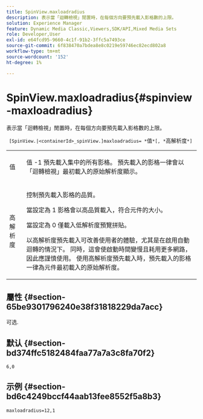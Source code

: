 ```yaml
---
title: SpinView.maxloadradius
description: 表示當「迴轉檢視」閒置時，在每個方向要預先載入影格數的上限。
solution: Experience Manager
feature: Dynamic Media Classic,Viewers,SDK/API,Mixed Media Sets
role: Developer,User
exl-id: e64fcd95-9660-4c1f-91b2-3ffc5a7493ce
source-git-commit: 6f838470a7bdea8e8c0219e59746ec82ecd802a8
workflow-type: tm+mt
source-wordcount: '152'
ht-degree: 1%

---
```


# SpinView.maxloadradius{#spinview-maxloadradius}

表示當「迴轉檢視」閒置時，在每個方向要預先載入影格數的上限。

` [SpinView.|<containerId>_spinView.]maxloadradius= *`值`*[, *`高解析度`*]`

<table id="table_06BEA037FA82467CAA88D1CA62AE972E"> 
 <tbody> 
  <tr> 
   <td colname="col1"> <p> <span class="codeph"><span class="varname"> 值</span></span> </p> </td> 
   <td colname="col2"> <p> 值 <span class="codeph"> -1</span> 預先載入集中的所有影格。 預先載入的影格一律會以「迴轉檢視」最初載入的原始解析度顯示。 </p> </td> 
  </tr> 
  <tr> 
   <td colname="col1"> <p><span class="codeph"><span class="varname"> 高解析度</span></span> </p> </td> 
   <td colname="col2"> <p> 控制預先載入影格的品質。 </p> <p>當設定為 <span class="codeph"> 1</span> 影格會以高品質載入，符合元件的大小。 </p> <p>當設定為 <span class="codeph"> 0</span> 僅載入低解析度預覽拼貼。</p> <p>以高解析度預先載入可改善使用者的體驗，尤其是在啟用自動迴轉的情況下。 同時，這會使啟動時間變慢且耗用更多網路，因此應謹慎使用。 使用高解析度預先載入時，預先載入的影格一律為元件最初載入的原始解析度。 </p> </td> 
  </tr> 
 </tbody> 
</table>

## 屬性 {#section-65be9301796240e38f31818229da7acc}

可选.

## 默认 {#section-bd374ffc5182484faa77a7a3c8fa70f2}

`6,0`

## 示例 {#section-bd6c4249bccf44aab13fee8552f5a8b3}

`maxloadradius=12,1`
